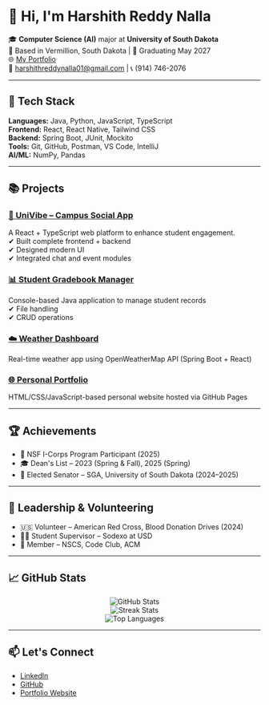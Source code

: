 # 👋 Hi, I'm Harshith Reddy Nalla

🎓 **Computer Science (AI)** major at **University of South Dakota**  
📍 Based in Vermillion, South Dakota | 📅 Graduating May 2027  
🌐 [My Portfolio](https://harshith-s-portfolio.vercel.app/)  
📧 harshithreddynalla01@gmail.com | 📞 (914) 746-2076  

---

## 🚀 Tech Stack

**Languages:** Java, Python, JavaScript, TypeScript  
**Frontend:** React, React Native, Tailwind CSS  
**Backend:** Spring Boot, JUnit, Mockito  
**Tools:** Git, GitHub, Postman, VS Code, IntelliJ  
**AI/ML:** NumPy, Pandas

---

## 📚 Projects

### [🔗 UniVibe – Campus Social App](https://github.com/HarshithReddy01/UniVibe)
A React + TypeScript web platform to enhance student engagement.  
✔ Built complete frontend + backend  
✔ Designed modern UI  
✔ Integrated chat and event modules

### [📊 Student Gradebook Manager](https://github.com/HarshithReddy01/Student-Gradebook-Manager)
Console-based Java application to manage student records  
✔ File handling  
✔ CRUD operations

### [☁️ Weather Dashboard](https://github.com/HarshithReddy01/WeatherApplication)
Real-time weather app using OpenWeatherMap API (Spring Boot + React)

### [🌐 Personal Portfolio](https://harshith-s-portfolio.vercel.app/)
HTML/CSS/JavaScript-based personal website hosted via GitHub Pages

---

## 🏆 Achievements

- 🧪 NSF I-Corps Program Participant (2025)
- 🎓 Dean's List – 2023 (Spring & Fall), 2025 (Spring)
- 🧠 Elected Senator – SGA, University of South Dakota (2024–2025)

---

## 🤝 Leadership & Volunteering

- 🇺🇸 Volunteer – American Red Cross, Blood Donation Drives (2024)
- 👨‍💼 Student Supervisor – Sodexo at USD
- 👥 Member – NSCS, Code Club, ACM

---

## 📈 GitHub Stats

<p align="center">
  <img src="https://github-readme-stats.vercel.app/api?username=HarshithReddy01&show_icons=true&theme=react&hide_border=true" alt="GitHub Stats" />
  <br/>
  <img src="https://github-readme-streak-stats.herokuapp.com/?user=HarshithReddy01&theme=react&hide_border=true" alt="Streak Stats" />
  <br/>
  <img src="https://github-readme-stats.vercel.app/api/top-langs/?username=HarshithReddy01&layout=compact&theme=react&hide_border=true" alt="Top Languages" />
</p>

---

## 📫 Let's Connect

- [LinkedIn](https://www.linkedin.com/in/harshith-reddy-nalla-6005012ab/)
- [GitHub](https://github.com/HarshithReddy01)
- [Portfolio Website](https://harshith-s-portfolio.vercel.app/)
